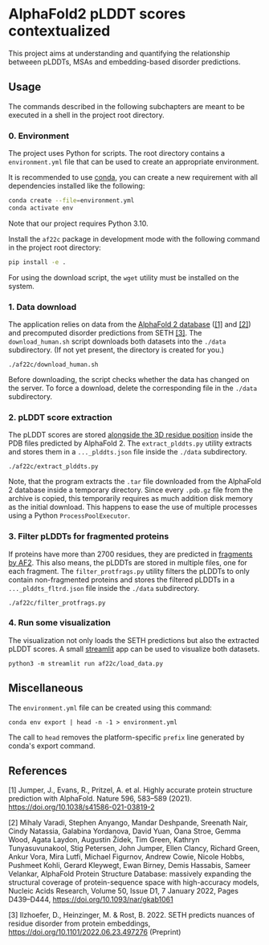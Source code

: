 # AlphaFold2 pLDDT scores contextualized

This project aims at understanding and quantifying the relationship betweeen pLDDTs, MSAs and embedding-based disorder
predictions.


## Usage

The commands described in the following subchapters are meant to be executed in a shell in the project root directory.

### 0. Environment

The project uses Python for scripts. The root directory contains a `environment.yml` file that can be used to create an
appropriate environment.

It is recommended to use [conda](https://docs.conda.io/en/latest/), you can create a new requirement with all dependencies installed like the following:

```bash
conda create --file=environment.yml
conda activate env
```

Note that our project requires Python 3.10.

Install the `af22c` package in development mode with the following command in the project root directory:
```bash
pip install -e .
```

For using the download script, the `wget` utility must be installed on the system.

### 1. Data download

The application relies on data from the [AlphaFold 2 database](https://alphafold.ebi.ac.uk/) ([[1]](#1) and [[2]](#2))
and precomputed disorder predictions from SETH [[3]](#3). The `download_human.sh` script downloads both datasets into
the `./data` subdirectory. (If not yet present, the directory is created for you.)

```shell
./af22c/download_human.sh
```

Before downloading, the script checks whether the data has changed on the server. To force a download, delete the
corresponding file in the `./data` subdirectory.

### 2. pLDDT score extraction

The pLDDT scores are stored [alongside the 3D residue position](https://alphafold.ebi.ac.uk/faq#faq-5) inside the PDB
files predicted by AlphaFold 2. The `extract_plddts.py` utility extracts and stores them in a `..._plddts.json` file
inside the `./data` subdirectory.

```shell
./af22c/extract_plddts.py
```

Note, that the program extracts the `.tar` file downloaded from the AlphaFold 2 database inside a temporary directory.
Since every `.pdb.gz` file from the archive is copied, this temporarily requires as much addition disk memory as the
initial download. This happens to ease the use of multiple processes using a Python `ProcessPoolExecutor`.

### 3. Filter pLDDTs for fragmented proteins 

If proteins have more than 2700 residues, they are predicted in [fragments by AF2](https://alphafold.ebi.ac.uk/faq).
This also means, the pLDDTs are stored in multiple files, one for each fragment. The `filter_protfrags.py` utility 
filters the pLDDTs to only contain non-fragmented proteins and stores the filtered pLDDTs in a `..._plddts_fltrd.json`
file inside the `./data` subdirectory.

```shell
./af22c/filter_protfrags.py
```

### 4. Run some visualization

The visualization not only loads the SETH predictions but also the extracted pLDDT scores. A small
[streamlit](https://streamlit.io/) app can be used to visualize both datasets.

```shell
python3 -m streamlit run af22c/load_data.py
```

## Miscellaneous

The `environment.yml` file can be created using this command:

```shell
conda env export | head -n -1 > environment.yml
```

The call to `head` removes the platform-specific `prefix` line generated by conda's export command.

## References

<a id="1">[1]</a>
Jumper, J., Evans, R., Pritzel, A. et al. Highly accurate protein structure prediction with AlphaFold. Nature 596, 583–589 (2021). https://doi.org/10.1038/s41586-021-03819-2

<a id="2">[2]</a>
Mihaly Varadi, Stephen Anyango, Mandar Deshpande, Sreenath Nair, Cindy Natassia, Galabina Yordanova, David Yuan, Oana Stroe, Gemma Wood, Agata Laydon, Augustin Žídek, Tim Green, Kathryn Tunyasuvunakool, Stig Petersen, John Jumper, Ellen Clancy, Richard Green, Ankur Vora, Mira Lutfi, Michael Figurnov, Andrew Cowie, Nicole Hobbs, Pushmeet Kohli, Gerard Kleywegt, Ewan Birney, Demis Hassabis, Sameer Velankar, AlphaFold Protein Structure Database: massively expanding the structural coverage of protein-sequence space with high-accuracy models, Nucleic Acids Research, Volume 50, Issue D1, 7 January 2022, Pages D439–D444, https://doi.org/10.1093/nar/gkab1061

<a id="3">[3]</a>
Ilzhoefer, D., Heinzinger, M. & Rost, B. 2022. SETH predicts nuances of residue disorder from protein embeddings, https://doi.org/10.1101/2022.06.23.497276 (Preprint)
